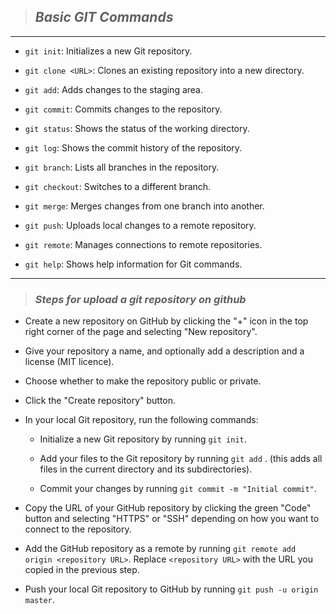 
>## ***Basic GIT Commands***
<hr>

- `git init`: Initializes a new Git repository.

- `git clone <URL>`: Clones an existing repository into a new directory.

- `git add`: Adds changes to the staging area.

- `git commit`: Commits changes to the repository.

- `git status`: Shows the status of the working directory.

- `git log`: Shows the commit history of the repository.

- `git branch`: Lists all branches in the repository.

- `git checkout`: Switches to a different branch.

- `git merge`: Merges changes from one branch into another.

- `git push`: Uploads local changes to a remote repository.

- `git remote`: Manages connections to remote repositories.

- `git help`: Shows help information for Git commands.

<hr>

>### ***Steps for upload a git repository on github*** 

- Create a new repository on GitHub by clicking the "+" icon in the top right corner of the page and selecting "New repository".

- Give your repository a name, and optionally add a description and a license (MIT licence).

- Choose whether to make the repository public or private.

- Click the "Create repository" button.

- In your local Git repository, run the following commands:

   - Initialize a new Git repository by running `git init`.

   - Add your files to the Git repository by running `git add` . (this adds all files in the current directory and its subdirectories).

   - Commit your changes by running `git commit -m "Initial commit"`.

- Copy the URL of your GitHub repository by clicking the green "Code" button and selecting "HTTPS" or "SSH" depending on how you want to connect to the repository.

- Add the GitHub repository as a remote by running `git remote add origin <repository URL>`. Replace `<repository URL>` with the URL you copied in the previous step.

- Push your local Git repository to GitHub by running `git push -u origin master`.

